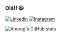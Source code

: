 ### Olá!! 😃  


[![Linkedin](https://img.shields.io/badge/LinkedIn-0077B5?style=for-the-badge&logo=linkedin&logoColor=white)](https://www.linkedin.com/in/luiz-fontoura-6ab500132/)
[![Instagram](	https://img.shields.io/badge/Instagram-E4405F?style=for-the-badge&logo=instagram&logoColor=white)](https://www.instagram.com/luiz_vinicios_/)


![Anurag's GitHub stats](https://github-readme-stats.vercel.app/api?username=luizvinicios&show_icons=true&theme=cobalt2)
<br>


